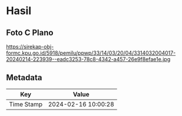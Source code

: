 # Hasil

## Foto C Plano

https://sirekap-obj-formc.kpu.go.id/5918/pemilu/ppwp/33/14/03/20/04/3314032004017-20240214-223939--eadc3253-78c8-4342-a457-26e9f8efae1e.jpg


## Metadata

| Key        | Value               |
| ---------- | ------------------- |
| Time Stamp | 2024-02-16 10:00:28 |



